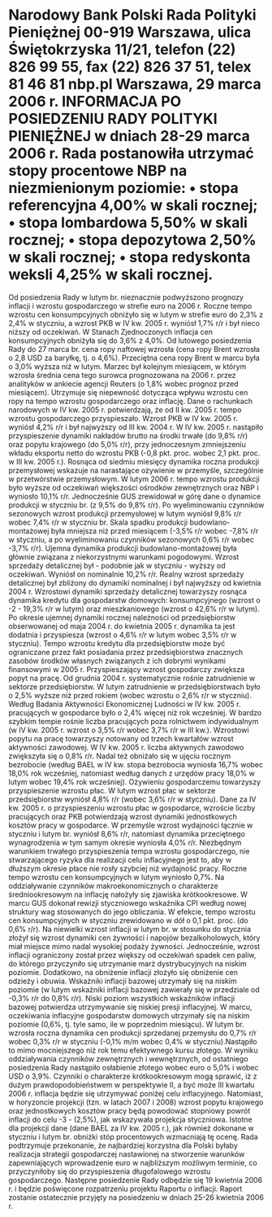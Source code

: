 Narodowy Bank Polski
Rada Polityki Pieniężnej
00-919 Warszawa, ulica Świętokrzyska 11/21, telefon (22) 826 99 55, fax (22) 826 37 51,
telex 81 46 81 nbp.pl
Warszawa, 29 marca 2006 r.
INFORMACJA PO POSIEDZENIU RADY POLITYKI PIENIĘŻNEJ
w dniach 28-29 marca 2006 r.
Rada postanowiła utrzymać stopy procentowe NBP na niezmienionym poziomie:
• stopa referencyjna 4,00% w skali rocznej;
• stopa lombardowa 5,50% w skali rocznej;
• stopa depozytowa 2,50% w skali rocznej;
• stopa redyskonta weksli 4,25% w skali rocznej.
==================================================================
Od posiedzenia Rady w lutym br. nieznacznie podwyższono prognozy inflacji i wzrostu
gospodarczego w strefie euro na 2006 r. Roczne tempo wzrostu cen konsumpcyjnych obniżyło się
w lutym w strefie euro do 2,3% z 2,4% w styczniu, a wzrost PKB w IV kw. 2005 r. wyniósł 1,7%
r/r i był nieco niższy od oczekiwań. W Stanach Zjednoczonych inflacja cen konsumpcyjnych
obniżyła się do 3,6% z 4,0%. Od lutowego posiedzenia Rady do 27 marca br. cena ropy naftowej
wzrosła (cena ropy Brent wzrosła o 2,8 USD za baryłkę, tj. o 4,6%). Przeciętna cena ropy Brent w
marcu była o 3,0% wyższa niż w lutym. Marzec był kolejnym miesiącem, w którym wzrosła
średnia cena tego surowca prognozowana na 2006 r. przez analityków w ankiecie agencji Reuters (o
1,8% wobec prognoz przed miesiącem). Utrzymuje się niepewność dotycząca wpływu wzrostu cen
ropy na tempo wzrostu gospodarczego oraz inflację.
Dane o rachunkach narodowych w IV kw. 2005 r. potwierdzają, że od II kw. 2005 r. tempo
wzrostu gospodarczego przyspieszało. Wzrost PKB w IV kw. 2005 r. wyniósł 4,2% r/r i był
najwyższy od III kw. 2004 r. W IV kw. 2005 r. nastąpiło przyspieszenie dynamiki nakładów brutto
na środki trwałe (do 9,8% r/r) oraz popytu krajowego (do 5,0% r/r), przy jednoczesnym
zmniejszeniu wkładu eksportu netto do wzrostu PKB (-0,8 pkt. proc. wobec 2,1 pkt. proc. w III kw.
2005 r.).
Rosnąca od siedmiu miesięcy dynamika roczna produkcji przemysłowej wskazuje na
narastające ożywienie w przemyśle, szczególnie w przetwórstwie przemysłowym. W lutym 2006 r.
tempo wzrostu produkcji było wyższe od oczekiwań większości ośrodków zewnętrznych oraz NBP
i wyniosło 10,1% r/r. Jednocześnie GUS zrewidował w górę dane o dynamice produkcji w styczniu
br. (z 9,5% do 9,8% r/r). Po wyeliminowaniu czynników sezonowych wzrost produkcji
przemysłowej w lutym wyniósł 9,8% r/r wobec 7,4% r/r w styczniu br. Skala spadku produkcji
budowlano-montażowej była mniejsza niż przed miesiącem (-3,5% r/r wobec -7,8% r/r w styczniu,
a po wyeliminowaniu czynników sezonowych 0,6% r/r wobec -3,7% r/r). Ujemna dynamika
produkcji budowlano-montażowej była głównie związana z niekorzystnymi warunkami
pogodowymi. Wzrost sprzedaży detalicznej był \- podobnie jak w styczniu - wyższy od oczekiwań.
Wyniósł on nominalnie 10,2% r/r. Realny wzrost sprzedaży detalicznej był zbliżony do dynamiki
nominalnej i był najwyższy od kwietnia 2004 r. Wzrostowi dynamiki sprzedaży detalicznej
towarzyszy rosnąca dynamika kredytu dla gospodarstw domowych: konsumpcyjnego (wzrost o
-2 -
19,3% r/r w lutym) oraz mieszkaniowego (wzrost o 42,6% r/r w lutym). Po okresie ujemnej
dynamiki rocznej należności od przedsiębiorstw obserwowanej od maja 2004 r. do kwietnia 2005 r.
dynamika ta jest dodatnia i przyspiesza (wzrost o 4,6% r/r w lutym wobec 3,5% r/r w styczniu).
Tempo wzrostu kredytu dla przedsiębiorstw może być ograniczane przez fakt posiadania przez
przedsiębiorstwa znacznych zasobów środków własnych związanych z ich dobrymi wynikami
finansowymi w 2005 r.
Przyspieszający wzrost gospodarczy zwiększa popyt na pracę. Od grudnia 2004 r.
systematycznie rośnie zatrudnienie w sektorze przedsiębiorstw. W lutym zatrudnienie w
przedsiębiorstwach było o 2,5% wyższe niż przed rokiem (wobec wzrostu o 2,6% r/r w styczniu).
Według Badania Aktywności Ekonomicznej Ludności w IV kw. 2005 r. pracujących w gospodarce
było o 2,4% więcej niż rok wcześniej. W bardzo szybkim tempie rośnie liczba pracujących poza
rolnictwem indywidualnym (w IV kw. 2005 r. wzrost o 3,5% r/r wobec 3,7% r/r w III kw.).
Wzrostowi popytu na pracę towarzyszy notowany od trzech kwartałów wzrost aktywności
zawodowej. W IV kw. 2005 r. liczba aktywnych zawodowo zwiększyła się o 0,8% r/r. Nadal też
obniżało się w ujęciu rocznym bezrobocie (według BAEL w IV kw. stopa bezrobocia wyniosła
16,7% wobec 18,0% rok wcześniej, natomiast według danych z urzędów pracy 18,0% w lutym
wobec 19,4% rok wcześniej).
Ożywieniu gospodarczemu towarzyszy przyspieszenie wzrostu płac. W lutym wzrost płac w
sektorze przedsiębiorstw wyniósł 4,8% r/r (wobec 3,6% r/r w styczniu). Dane za IV kw. 2005 r. o
przyspieszeniu wzrostu płac w gospodarce, wzroście liczby pracujących oraz PKB potwierdzają
wzrost dynamiki jednostkowych kosztów pracy w gospodarce. W przemyśle wzrost wydajności
łącznie w styczniu i lutym br. wyniósł 8,6% r/r, natomiast dynamika przeciętnego wynagrodzenia w
tym samym okresie wyniosła 4,0% r/r. Niezbędnym warunkiem trwałego przyspieszenia tempa
wzrostu gospodarczego, nie stwarzającego ryzyka dla realizacji celu inflacyjnego jest to, aby w
dłuższym okresie płace nie rosły szybciej niż wydajność pracy.
Roczne tempo wzrostu cen konsumpcyjnych w lutym wyniosło 0,7%. Na oddziaływanie
czynników makroekonomicznych o charakterze średniookresowym na inflację nałożyły się
zjawiska krótkookresowe. W marcu GUS dokonał rewizji styczniowego wskaźnika CPI według
nowej struktury wag stosowanych do jego obliczania. W efekcie, tempo wzrostu cen
konsumpcyjnych w styczniu zrewidowano w dół o 0,1 pkt. proc. (do 0,6% r/r). Na niewielki wzrost
inflacji w lutym br. w stosunku do stycznia złożył się wzrost dynamiki cen żywności i napojów
bezalkoholowych, który miał miejsce mimo nadal wysokiej podaży żywności. Jednocześnie, wzrost
inflacji ograniczony został przez większy od oczekiwań spadek cen paliw, do którego przyczyniło
się utrzymanie marż dystrybucyjnych na niskim poziomie. Dodatkowo, na obniżenie inflacji
złożyło się obniżenie cen odzieży i obuwia.
Wskaźniki inflacji bazowej utrzymały się na niskim poziomie (w lutym wskaźniki inflacji
bazowej zawierały się w przedziale od -0,3% r/r do 0,8% r/r). Niski poziom wszystkich
wskaźników inflacji bazowej potwierdza utrzymywanie się niskiej presji inflacyjnej. W marcu,
oczekiwania inflacyjne gospodarstw domowych utrzymały się na niskim poziomie (0,6%, tj. tyle
samo, ile w poprzednim miesiącu).
W lutym br. wzrosła roczna dynamika cen produkcji sprzedanej przemysłu do 0,7% r/r
wobec 0,3% r/r w styczniu (-0,1% m/m wobec 0,4% w styczniu).Nastąpiło to mimo mocniejszego
niż rok temu efektywnego kursu złotego.
W wyniku oddziaływania czynników zewnętrznych i wewnętrznych, od ostatniego
posiedzenia Rady nastąpiło osłabienie złotego wobec euro o 5,0% i wobec USD o 3,9%.
Czynniki o charakterze krótkookresowym mogą sprawić, iż z dużym prawdopodobieństwem
w perspektywie II, a być może III kwartału 2006 r. inflacja będzie się utrzymywać poniżej celu
inflacyjnego. Natomiast, w horyzoncie projekcji (tzn. w latach 2007 i 2008) wzrost popytu
krajowego oraz jednostkowych kosztów pracy będą powodować stopniowy powrót inflacji do celu
-3 -
(2,5%), jak wskazywała projekcja styczniowa. Istotne dla projekcji dane (dane BAEL za IV kw.
2005 r.), jak również dokonane w styczniu i lutym br. obniżki stóp procentowych wzmacniają tę
ocenę.
Rada podtrzymuje przekonanie, że najbardziej korzystna dla Polski byłaby realizacja
strategii gospodarczej nastawionej na stworzenie warunków zapewniających wprowadzenie euro w
najbliższym możliwym terminie, co przyczyniłoby się do przyspieszenia długofalowego wzrostu
gospodarczego.
Następne posiedzenie Rady odbędzie się 19 kwietnia 2006 r. i będzie poświęcone
rozpatrzeniu projektu Raportu o inflacji. Raport zostanie ostatecznie przyjęty na posiedzeniu w
dniach 25-26 kwietnia 2006 r.
